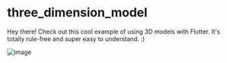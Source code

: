 # three_dimension_model
Hey there! Check out this cool example of using 3D models with Flutter. It's totally rule-free and super easy to understand. :)

![image](https://github.com/user-attachments/assets/9f585e68-7fa8-42fa-81a4-6461491162ae)
